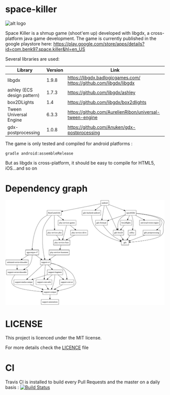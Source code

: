 # space-killer 
![alt logo](https://lh3.googleusercontent.com/_Oum51HCcglCmq1Y8qDrqSOT5ne2dnq28ZcJN4HG5MLE2ORDeF27ypSZHNohbHSzyA=s180-rw)

Space Killer is a shmup game (shoot'em up) developed with libgdx, a cross-platform java game development.
The game is currently published in the google playstore here: https://play.google.com/store/apps/details?id=com.benk97.space.killer&hl=en_US

Several libraries are used:

| Library  | Version | Link |
| ------------- | ------------- | ------------- |
| libgdx | 1.9.8 | https://libgdx.badlogicgames.com/<br />https://github.com/libgdx/libgdx |
| ashley (ECS design pattern) | 1.7.3 | https://github.com/libgdx/ashley |
| box2DLights | 1.4 | https://github.com/libgdx/box2dlights |
| Tween Universal Engine | 6.3.3 | https://github.com/AurelienRibon/universal-tween-engine |
| gdx-postprocessing | 1.0.8 | https://github.com/Anuken/gdx-postprocessing |

The game is only tested and compiled for android platforms :
```
gradle android:assembleRelease
```
But as libgdx is cross-platform, it should be easy to compile for HTML5, iOS...and so on

# Dependency graph

![alt dependencies](dependency-graph.svg)

# LICENSE

This project is licenced under the MIT license.

For more details check the [LICENCE](LICENSE) file

# CI
Travis CI is installed to build every Pull Requests and the master on a daily basis : 
[![Build Status](https://travis-ci.org/benjaminlefevre/space-killer.svg?branch=master)](https://travis-ci.org/benjaminlefevre/space-killer)
